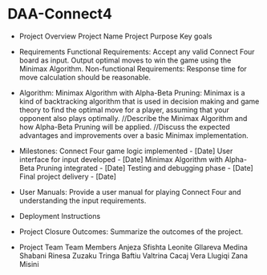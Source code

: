 
# DAA-Connect4

- Project Overview
	Project Name
	Project Purpose
	Key goals

- Requirements
	Functional Requirements:
		Accept any valid Connect Four board as input.
		Output optimal moves to win the game using the Minimax Algorithm.
	Non-functional Requirements:
		Response time for move calculation should be reasonable.
- Algorithm:
	Minimax Algorithm with Alpha-Beta Pruning:
	Minimax is a kind of backtracking algorithm that is used in decision making and game theory to find the optimal move for a player, assuming that your opponent also plays optimally.
	//Describe the Minimax Algorithm and how Alpha-Beta Pruning will be applied.
	//Discuss the expected advantages and improvements over a basic Minimax implementation.
- Milestones:
	Connect Four game logic implemented - [Date]
	User interface for input developed - [Date]
	Minimax Algorithm with Alpha-Beta Pruning integrated - [Date]
	Testing and debugging phase - [Date]
	Final project delivery - [Date]
- User Manuals:
	Provide a user manual for playing Connect Four and understanding the input requirements.
- Deployment Instructions

- Project Closure
	Outcomes:
	Summarize the outcomes of the project.

- Project Team
	Team Members
	Anjeza Sfishta
	Leonite Gllareva
	Medina Shabani
	Rinesa Zuzaku
	Tringa Baftiu
	Valtrina Cacaj
	Vera Llugiqi
	Zana Misini
